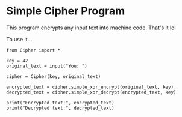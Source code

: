 # Simple Cipher Program

This program encrypts any input text into machine code. That's it lol

To use it...

```
from Cipher import *

key = 42
original_text = input("You: ")

cipher = Cipher(key, original_text)

encrypted_text = cipher.simple_xor_encrypt(original_text, key)
decrypted_text = cipher.simple_xor_decrypt(encrypted_text, key)

print("Encrypted text:", encrypted_text)
print("Decrypted text:", decrypted_text)
```
